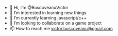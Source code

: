 - 👋 Hi, I’m @BuscoveanuVictor
- 👀 I’m interested in learning new things
- 🌱 I’m currently learning javascript/c++
- 💞️ I’m looking to collaborate on a game project
- 📫 How to reach me victor.buscoveanu@gmail.com

<!---
BuscoveanuVictor/BuscoveanuVictor is a ✨ special ✨ repository because its `README.md` (this file) appears on your GitHub profile.
You can click the Preview link to take a look at your changes.
--->

